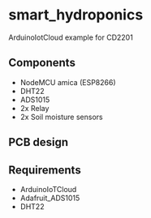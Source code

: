 # smart_hydroponics
ArduinoIotCloud example for CD2201

## Components
- NodeMCU amica (ESP8266)
- DHT22
- ADS1015
- 2x Relay
- 2x Soil moisture sensors

## PCB design


## Requirements
- ArduinoIoTCloud
- Adafruit_ADS1015
- DHT22

